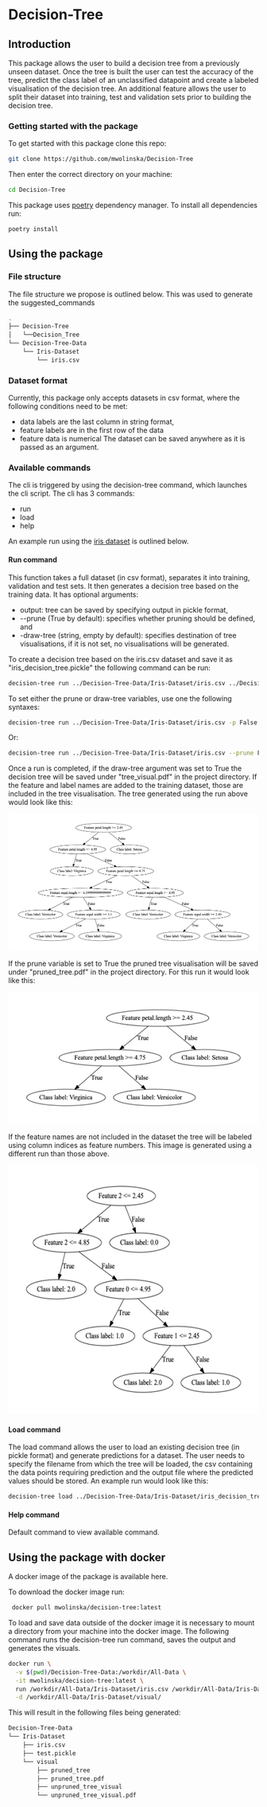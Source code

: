 # Decision-Tree
## Introduction
This package allows the user to build a decision tree from a previously unseen dataset.
Once the tree is built the user can test the accuracy of the tree, predict the class label
of an unclassified datapoint and create a labeled visualisation of the decision tree. 
An additional feature allows the user to split their dataset into 
training, test and validation sets prior to building the decision tree.

### Getting started with the package
To get started with this package clone this repo:

```bash
git clone https://github.com/mwolinska/Decision-Tree
```
Then enter the correct directory on your machine:
```bash
cd Decision-Tree
```
This package uses [poetry](https://python-poetry.org) dependency manager. 
To install all dependencies run:

```bash
poetry install
```

## Using the package
### File structure
The file structure we propose is outlined below. 
This was used to generate the suggested_commands
```bash
.
├── Decision-Tree
│   └──Decision_Tree
└── Decision-Tree-Data
    └── Iris-Dataset
        └── iris.csv
```
### Dataset format
Currently, this package only accepts datasets in csv format, where the following conditions need to be met:
- data labels are the last column in string format, 
- feature labels are in the first row of the data
- feature data is numerical
The dataset can be saved anywhere as it is passed as an argument.

### Available commands
The cli is triggered by using the decision-tree command, which launches the cli script.
The cli has 3 commands:
- run
- load
- help

An example run using the [iris dataset](https://archive.ics.uci.edu/ml/datasets/iris) 
 is outlined below.

#### Run command
This function takes a full dataset (in csv format), separates it into training, validation and test sets. 
It then generates a decision tree based on the training data. 
It has optional arguments:
- output: tree can be saved by specifying output in pickle format,
- --prune (True by default): specifies whether pruning should be defined, and 
- -draw-tree (string, empty by default): specifies destination of tree visualisations, 
if it is not set, no visualisations will be generated.

To create a decision tree based on the iris.csv dataset and 
save it as "iris_decision_tree.pickle" the following command can be run:

```bash
decision-tree run ../Decision-Tree-Data/Iris-Dataset/iris.csv ../Decision-Tree-Data/Iris-Dataset/iris_decision_tree.pickle
```

To set either the prune or draw-tree variables, use one the following syntaxes:

```bash
decision-tree run ../Decision-Tree-Data/Iris-Dataset/iris.csv -p False -d ../Decision-Tree-Data/Iris-Dataset/visual/
```
Or:

```bash
decision-tree run ../Decision-Tree-Data/Iris-Dataset/iris.csv --prune False --draw-tree ../Decision-Tree-Data/Iris-Dataset/visual/
```

Once a run is completed, if the draw-tree argument was set to True 
the decision tree will be saved under "tree_visual.pdf" in the
project directory. If the feature and label names are added to the training dataset, those are included in
the tree visualisation. The tree generated using the run above would look like this:

<img src="./Images/SampleDecisionTree/tree_visual_with_names.png">

If the prune variable is set to True the pruned tree visualisation will be saved under 
"pruned_tree.pdf" in the project directory. For this run it would look like this:

<img src="./Images/SampleDecisionTree/pruned_tree.png">

If the feature names are not included in the dataset the tree will be labeled using
column indices as feature numbers. This image is generated using a different run than those above.

<img src="./Images/SampleDecisionTree/tree_visual_no_names.png" height="500">

#### Load command
The load command allows the user to load an existing decision tree (in pickle format)
and generate predictions for a dataset. The user needs to specify the 
filename from which the tree will be loaded,
the csv containing the data points requiring prediction and
the output file where the predicted values should be stored.
An example run would look like this:

```bash
decision-tree load ../Decision-Tree-Data/Iris-Dataset/iris_decision_tree.pickle ../Decision-Tree-Data/Iris-Dataset/samples_for_prediction.csv ../Decision-Tree-Data/Iris-Dataset/predictions.csv
```
#### Help command
Default command to view available command.

## Using the package with docker
A docker image of the package is available here. 

To download the docker image run:

```bash
 docker pull mwolinska/decision-tree:latest
```

To load and save data outside of the docker image it is necessary to mount a directory from your machine
into the docker image. The following command runs the decision-tree run command, saves the output
and generates the visuals.

```bash
docker run \
  -v $(pwd)/Decision-Tree-Data:/workdir/All-Data \
  -it mwolinska/decision-tree:latest \
  run /workdir/All-Data/Iris-Dataset/iris.csv /workdir/All-Data/Iris-Dataset/test.pickle \
  -d /workdir/All-Data/Iris-Dataset/visual/
```

This will result in the following files being generated:

```bash
Decision-Tree-Data
└── Iris-Dataset
    ├── iris.csv
    ├── test.pickle
    └── visual
        ├── pruned_tree
        ├── pruned_tree.pdf
        ├── unpruned_tree_visual
        └── unpruned_tree_visual.pdf
```
